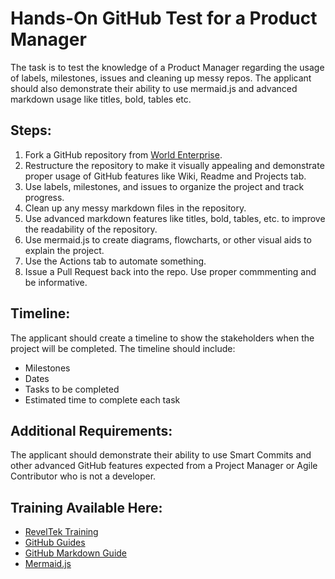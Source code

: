 # Hands-On GitHub Test for a Product Manager
The task is to test the knowledge of a Product Manager regarding the usage of labels, milestones, issues and cleaning up messy repos. The applicant should also demonstrate their ability to use mermaid.js and advanced markdown usage like titles, bold, tables etc.
## Steps:
1. Fork a GitHub repository from [World Enterprise](https://github.com/WorldEnterpriseGroup/).
2. Restructure the repository to make it visually appealing and demonstrate proper usage of GitHub features like Wiki, Readme and Projects tab.
3. Use labels, milestones, and issues to organize the project and track progress.
4. Clean up any messy markdown files in the repository.
5. Use advanced markdown features like titles, bold, tables, etc. to improve the readability of the repository.
6. Use mermaid.js to create diagrams, flowcharts, or other visual aids to explain the project.
7. Use the Actions tab to automate something.
8. Issue a Pull Request back into the repo.  Use proper commmenting and be informative.
## Timeline:
The applicant should create a timeline to show the stakeholders when the project will be completed. The timeline should include:
- Milestones
- Dates
- Tasks to be completed
- Estimated time to complete each task
## Additional Requirements:
The applicant should demonstrate their ability to use Smart Commits and other advanced GitHub features expected from a Project Manager or Agile Contributor who is not a developer.
## Training Available Here:
- [RevelTek Training](https://training.reveltek.com)
- [GitHub Guides](https://guides.github.com/)
- [GitHub Markdown Guide](https://guides.github.com/features/mastering-markdown/)
- [Mermaid.js](https://mermaid-js.github.io/mermaid/)
